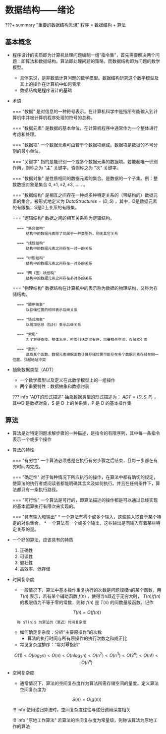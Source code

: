 数据结构——绪论
===

???+ summary "重要的数据结构思想"
    程序 = 数据结构 + 算法

## 基本概念
* 程序设计的实质即为计算机处理问题编制一组“指令集"，首先需要解决两个问题：即算法和数据结构。算法即处理问题的策略，而数据结构即为问题的数学模型。
    - 具体来说，是非数值计算问题的数学模型。数据结构研究这个数学模型及其上的操作在计算机中如何表示
    - 数据结构是程序设计的基础
* 术语

    === "数据"
        是对信息的一种符号表示。在计算机科学中是指所有能输入到计算机中并被计算机程序处理的符号的总称。

    === "数据元素"
        是数据的基本单位，在计算机程序中通常作为一个整体进行考虑和处理。

    === "数据项"
        一个数据元素可由若干个数据项组成。数据项是数据的不可分割的最小单位。

    === "关键字"
        指的是能识别一个或多个数据元素的数据项。若能起唯一识别作用，则称之为 "主" 关键字，否则称之为 "次" 关键字。

    === "数据对象"
        是性质相同的数据元素的集合。是数据的一个子集。例：整数数据对象是集合 ${0, ±1, ±2, ±3,……}$ 。

    === "数据结构"
        是相互之间存在一种或多种特定关系的（带结构的）数据元素的集合。被形式地定义为 $DataStructures = (D,S)$ ，其中，D是数据元素的有限集，S是D上关系的有限集。

    === "逻辑结构"
        数据之间的相互关系称为逻辑结构。

        === "集合结构"
            结构中的数据元素除了同属于一种类型外，别无其它关系

        === "线性结构"
            结构中的数据元素之间存在一对一的关系

        === "树形结构"
            结构中的数据元素之间存在一对多的关系

        === "网（图）状结构"
            结构中的数据元素之间存在多对多的关系

    === "物理结构"
        数据结构在计算机中的表示称为数据的物理结构，又称为存储结构。

        === "顺序映象"
            以存储位置的相邻表示后继关系

        === "链式映象"
            以附加信息（指针）表示后继关系

        === "索引"
            为了方便查找，整体无序，但索引块之间有序，需要额外空间，存储索引表

        === "散列"
            选取某个函数，数据元素根据函数计算存储位置可能存在多个数据元素存储在同一位置，引起地址冲突

* 抽象数据类型（ADT）
    * 一个数学模型以及定义在此数学模型上的一组操作
    * 两个重要特性：数据抽象和数据封装

    ??? info "ADT的形式描述"
        抽象数据类型的形式描述为： $ADT = (D,S,P)$ ，其中D 是数据对象，S 是 D 上的关系集，P 是 D 的基本操作集

## 算法
* 算法是对特定问题求解步骤的一种描述，是指令的有限序列，其中每一条指令表示一个或多个操作
* 算法的特性

    === "有穷性"
        一个算法必须总是在执行有穷步骤之后结束，且每一步都在有穷时间内完成。

    === "确定性"
        对于每种情况下所应执行的操作，在算法中都有确切的规定，使算法的执行者或阅读者都能明确其含义及如何执行。并且在任何条件下，算法都只有一条执行路径。

    === "可行性"
        一个算法是可行的，即算法描述的操作都是可以通过已经实现的基本运算执行有限次来实现的。

    === "具有输入和输出"
        * 一个算法有零个或多个输入，这些输入取自于某个特定的对象集合。
        * 一个算法有一个或多个输出，这些输出是同输入有着某些特定关系的量。

* 一个好的算法，应该具有的特质
    1. 正确性
    2. 可读性
    3. 健壮性
    4. 高效率、低存储

* 时间复杂度
    * 一般情况下，算法中基本操作重复执行的次数是问题规模n的某个函数，用 $T(n)$ 表示，若有某个辅助函数 $f(n)$ ，使得当n趋近于无穷大时， $T(n)/f(n)$ 的极限值为不等于零的常数，则称 $f(n)$ 是 $T(n)$ 的同数量级函数。记作

    $$
    T(n) = O(f(n))
    $$

        称 $T(n)$ 为算法的（渐近）时间复杂度

    * 如何确定复杂度：分析“主要原操作”的次数
        * 算法的执行时间与所有原操作的执行次数之和成正比
    * 常见复杂度排序：“常对幂指阶”

    $$
    O(1)<O(log_2n)<O(n)<O(nlog_2n)<O(n^2)<O(n^3)<O(2^n)<O(n!)<O(n^n)
    $$

* 空间复杂度
    * 通常情况下，算法的空间复杂度作为算法所需存储空间的量度。定义算法空间复杂度为
    
    $$
    S(n) = O(g(n))
    $$

    !!! info
        使用递归算法时，空间复杂度往往与递归调用深度相关

    !!! info "原地工作算法"
        若算法的空间复杂度为常量级，则称该算法为原地工作的算法
